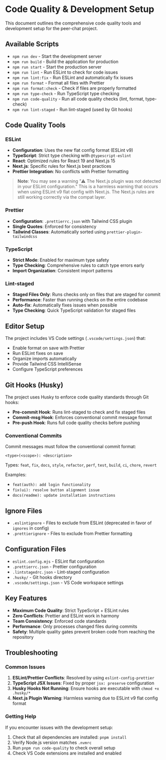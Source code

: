 # Code Quality & Development Setup

This document outlines the comprehensive code quality tools and development setup for the peer-chat project.

## Available Scripts

- `npm run dev` - Start the development server
- `npm run build` - Build the application for production
- `npm run start` - Start the production server
- `npm run lint` - Run ESLint to check for code issues
- `npm run lint:fix` - Run ESLint and automatically fix issues
- `npm run format` - Format all files with Prettier
- `npm run format:check` - Check if files are properly formatted
- `npm run type-check` - Run TypeScript type checking
- `npm run code-quality` - Run all code quality checks (lint, format, type-check)
- `npm run lint-staged` - Run lint-staged (used by Git hooks)

## Code Quality Tools

### ESLint

- **Configuration**: Uses the new flat config format (ESLint v9)
- **TypeScript**: Strict type checking with `@typescript-eslint`
- **React**: Optimized rules for React 19 and Next.js 15
- **Next.js**: Specific rules for Next.js best practices
- **Prettier Integration**: No conflicts with Prettier formatting

> **Note**: You may see a warning "⚠ The Next.js plugin was not detected in your ESLint configuration." This is a harmless warning that occurs when using ESLint v9 flat config with Next.js. The Next.js rules are still working correctly via the compat layer.

### Prettier

- **Configuration**: `.prettierrc.json` with Tailwind CSS plugin
- **Single Quotes**: Enforced for consistency
- **Tailwind Classes**: Automatically sorted using `prettier-plugin-tailwindcss`

### TypeScript

- **Strict Mode**: Enabled for maximum type safety
- **Type Checking**: Comprehensive rules to catch type errors early
- **Import Organization**: Consistent import patterns

### Lint-staged

- **Staged Files Only**: Runs checks only on files that are staged for commit
- **Performance**: Faster than running checks on the entire codebase
- **Auto-fix**: Automatically fixes issues when possible
- **Type Checking**: Quick TypeScript validation for staged files

## Editor Setup

The project includes VS Code settings (`.vscode/settings.json`) that:

- Enable format on save with Prettier
- Run ESLint fixes on save
- Organize imports automatically
- Provide Tailwind CSS IntelliSense
- Configure TypeScript preferences

## Git Hooks (Husky)

The project uses Husky to enforce code quality standards through Git hooks:

- **Pre-commit Hook**: Runs lint-staged to check and fix staged files
- **Commit-msg Hook**: Enforces conventional commit message format
- **Pre-push Hook**: Runs full code quality checks before pushing

### Conventional Commits

Commit messages must follow the conventional commit format:

```
<type>(<scope>): <description>
```

Types: `feat`, `fix`, `docs`, `style`, `refactor`, `perf`, `test`, `build`, `ci`, `chore`, `revert`

Examples:

- `feat(auth): add login functionality`
- `fix(ui): resolve button alignment issue`
- `docs(readme): update installation instructions`

## Ignore Files

- `.eslintignore` - Files to exclude from ESLint (deprecated in favor of `ignores` in config)
- `.prettierignore` - Files to exclude from Prettier formatting

## Configuration Files

- `eslint.config.mjs` - ESLint flat configuration
- `.prettierrc.json` - Prettier configuration
- `.lintstagedrc.json` - Lint-staged configuration
- `.husky/` - Git hooks directory
- `.vscode/settings.json` - VS Code workspace settings

## Key Features

- **Maximum Code Quality**: Strict TypeScript + ESLint rules
- **Zero Conflicts**: Prettier and ESLint work in harmony
- **Team Consistency**: Enforced code standards
- **Performance**: Only processes changed files during commits
- **Safety**: Multiple quality gates prevent broken code from reaching the repository

## Troubleshooting

### Common Issues

1. **ESLint/Prettier Conflicts**: Resolved by using `eslint-config-prettier`
2. **TypeScript JSX Issues**: Fixed by proper `jsx: preserve` configuration
3. **Husky Hooks Not Running**: Ensure hooks are executable with `chmod +x .husky/*`
4. **Next.js Plugin Warning**: Harmless warning due to ESLint v9 flat config format

### Getting Help

If you encounter issues with the development setup:

1. Check that all dependencies are installed: `pnpm install`
2. Verify Node.js version matches `.nvmrc`
3. Run `pnpm run code-quality` to check overall setup
4. Check VS Code extensions are installed and enabled 